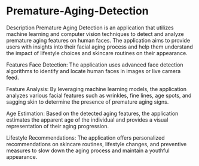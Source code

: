 # Premature-Aging-Detection

Description
Premature Aging Detection is an application that utilizes machine learning and computer vision techniques to detect and analyze premature aging features on human faces. The application aims to provide users with insights into their facial aging process and help them understand the impact of lifestyle choices and skincare routines on their appearance.

Features
Face Detection: The application uses advanced face detection algorithms to identify and locate human faces in images or live camera feed.

Feature Analysis: By leveraging machine learning models, the application analyzes various facial features such as wrinkles, fine lines, age spots, and sagging skin to determine the presence of premature aging signs.

Age Estimation: Based on the detected aging features, the application estimates the apparent age of the individual and provides a visual representation of their aging progression.

Lifestyle Recommendations: The application offers personalized recommendations on skincare routines, lifestyle changes, and preventive measures to slow down the aging process and maintain a youthful appearance.
